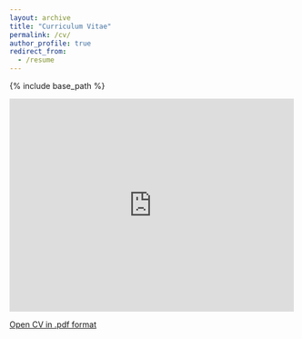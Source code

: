 ```yaml
---
layout: archive
title: "Curriculum Vitae"
permalink: /cv/
author_profile: true
redirect_from:
  - /resume
---
```


{% include base_path %}

<embed src="https://drive.google.com/viewerng/viewer?embedded=true&url=https://camerontracy.github.io/files/CV_10_Oct_24.pdf" width="500" height="375">

[Open CV in .pdf format](https://camerontracy.github.io/files/CV_10_Oct_24.pdf)
